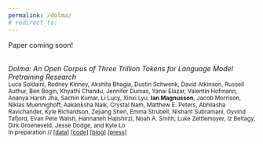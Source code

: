 ```yaml
---
permalink: /dolma/
# redirect_to:
---
```


Paper coming soon!

<br>*Dolma: An Open Corpus of Three Trillion Tokens for Language Model Pretraining Research*
<br><sub>Luca Soldaini, Rodney Kinney, Akshita Bhagia, Dustin Schwenk, David Atkinson, Russell Authur, Ben Bogin, Khyathi Chandu, Jennifer Dumas, Yanai Elazar, Valentin Hofmann, Ananya Harsh Jha, Sachin Kumar, Li Lucy, Xinxi Lyu, **Ian Magnusson**, Jacob Morrison, Niklas Muennighoff, Aakanksha Naik, Crystal Nam, Matthew E. Peters, Abhilasha Ravichander, Kyle Richardson, Zejiang Shen, Emma Strubell, Nishant Subramani, Oyvind Tafjord, Evan Pete Walsh, Hannaneh Hajishirzi, Noah A. Smith, Luke Zettlemoyer, Iz Beltagy, Dirk Groeneveld, Jesse Dodge, and Kyle Lo</sub>
<br><sub> In preparation  // 
[[data](https://huggingface.co/datasets/allenai/dolma#:~:text=Dolma%20is%20a%20dataset%20of,as%20a%20medium%20risk%20artifact.)] [[code](https://github.com/allenai/dolma)] [[blog](https://blog.allenai.org/dolma-3-trillion-tokens-open-llm-corpus-9a0ff4b8da64)] [[press](https://techcrunch.com/2023/08/18/ai2-drops-biggest-open-dataset-yet-for-training-language-models/)]</sub>